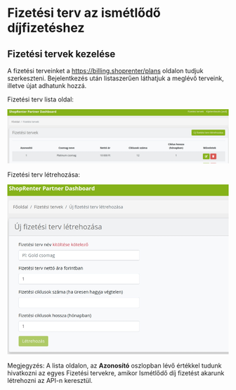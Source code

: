 # Fizetési terv az ismétlődő díjfizetéshez

## Fizetési tervek kezelése

A fizetési terveinket a https://billing.shoprenter/plans oldalon tudjuk szerkeszteni.
Bejelentkezés után listaszerűen láthatjuk a meglévő terveink, illetve újat adhatunk hozzá.

Fizetési terv lista oldal:

![Kép 1](../image/plan1.jpg)


Fizetési terv létrehozása:

![Kép 2](../image/plan2.jpg)

Megjegyzés: A lista oldalon, az **Azonosító** oszlopban lévő értékkel tudunk hivatkozni az egyes Fizetési tervekre,
amikor Ismétlődő díj fizetést akarunk létrehozni az API-n keresztül.